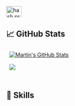 
<a href="https://www.hackerrank.com/hieusmiths" target="blank"><img align="center" src="https://cdn.cdnlogo.com/logos/h/58/hackerrank.svg" alt="hash.prog" height="30" width="40" /></a>  

## &#x1f4c8; GitHub Stats

<a href="https://github.com/hieusmiths">
  <img align="center" style="margin:0.5rem" src="https://github-readme-stats.vercel.app/api?username=hieusmiths&show_icons=true&line_height=27&count_private=true&title_color=ffffff&text_color=c9cacc&icon_color=4AB097&bg_color=1A2B34" alt="Martin's GitHub Stats" />
</a>

<br />

<a href="https://github.com/hieusmiths">
  <img align="center" style="margin:0.5rem" src="https://github-readme-stats.vercel.app/api/top-langs/?username=hieusmiths&hide=html,css&title_color=ffffff&text_color=c9cacc&icon_color=4AB197&bg_color=1A2B34" />
</a>



<br>
<br>

## 💼 Skills

